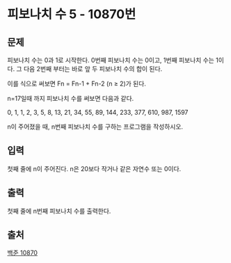 <h1> 피보나치 수 5 - 10870번</h1>

<h2>문제</h2>

피보나치 수는 0과 1로 시작한다. 0번째 피보나치 수는 0이고, 1번째 피보나치 수는 1이다. 그 다음 2번째 부터는 바로 앞 두 피보나치 수의 합이 된다.

이를 식으로 써보면 Fn = Fn-1 + Fn-2 (n ≥ 2)가 된다.

n=17일때 까지 피보나치 수를 써보면 다음과 같다.

0, 1, 1, 2, 3, 5, 8, 13, 21, 34, 55, 89, 144, 233, 377, 610, 987, 1597

n이 주어졌을 때, n번째 피보나치 수를 구하는 프로그램을 작성하시오.

<h2>입력</h2>

첫째 줄에 n이 주어진다. n은 20보다 작거나 같은 자연수 또는 0이다.

<h2>출력</h2>

첫째 줄에 n번째 피보나치 수를 출력한다.

<h2>출처</h2>

[백준 10870](https://www.acmicpc.net/problem/10870)
